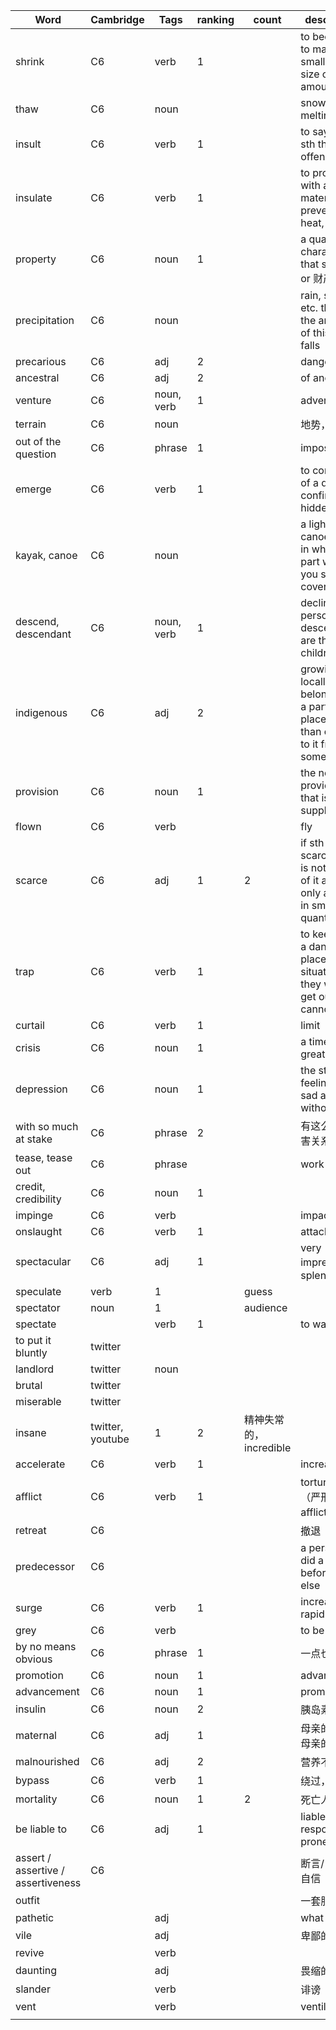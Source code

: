 | Word                               | Cambridge        | Tags       | ranking | count                  | description                                                  |
| ---------------------------------- | ---------------- | ---------- | ------- | ---------------------- | ------------------------------------------------------------ |
| shrink                             | C6               | verb       | 1       |                        | to become or to make sth smaller in size or amount           |
| thaw                               | C6               | noun       |         |                        | snow after melting                                           |
| insult                             | C6               | verb       | 1       |                        | to say or do sth that offends sb                             |
| insulate                           | C6               | verb       | 1       |                        | to protect sth with a material that prevents heat, sound     |
| property                           | C6               | noun       | 1       |                        | a quality or characteristic that sth has, or 财产            |
| precipitation                      | C6               | noun       |         |                        | rain, snow, etc. that falls; the amount of this that falls   |
| precarious                         | C6               | adj        | 2       |                        | dangerous                                                    |
| ancestral                          | C6               | adj        | 2       |                        | of ancestor                                                  |
| venture                            | C6               | noun, verb | 1       |                        | adventure                                                    |
| terrain                            | C6               | noun       |         |                        | 地势，地形                                                   |
| out of the question                | C6               | phrase     | 1       |                        | impossible                                                   |
| emerge                             | C6               | verb       | 1       |                        | to come out of a dark, confined or hidden place              |
| kayak, canoe                       | C6               | noun       |         |                        | a light canoe(boat) in which the part where you sit is covered over |
| descend, descendant                | C6               | noun, verb | 1       |                        | decline, a person's descendants are their children           |
| indigenous                         | C6               | adj        | 2       |                        | growing up locally, belonging to a particular place rather than coming to  it from somewhere |
| provision                          | C6               | noun       | 1       |                        | the noun of provide, sth that is supplied                    |
| flown                              | C6               | verb       |         |                        | fly                                                          |
| scarce                             | C6               | adj        | 1       | 2                      | if sth is scarce, there is not enough of it and it is only available in  small quantities |
| trap                               | C6               | verb       | 1       |                        | to keep sb in a dangerous place or bad situation that they want to get  out of but canno |
| curtail                            | C6               | verb       | 1       |                        | limit                                                        |
| crisis                             | C6               | noun       | 1       |                        | a time of great danger                                       |
| depression                         | C6               | noun       | 1       |                        | the state of feeling very sad and without hope               |
| with so much at stake              | C6               | phrase     | 2       |                        | 有这么多的利害关系                                           |
| tease, tease out                   | C6               | phrase     |         |                        | work out                                                     |
| credit, credibility                | C6               | noun       | 1       |                        |                                                              |
| impinge                            | C6               | verb       |         |                        | impact on                                                    |
| onslaught                          | C6               | verb       | 1       |                        | attack                                                       |
| spectacular                        | C6               | adj        | 1       |                        | very impressive， splendid                                   |
| speculate                          | verb             | 1          |         | guess                  |                                                              |
| spectator                          | noun             | 1          |         | audience               |                                                              |
| spectate                           |                  | verb       | 1       |                        | to watch sth                                                 |
| to put it bluntly                  | twitter          |            |         |                        |                                                              |
| landlord                           | twitter          | noun       |         |                        |                                                              |
| brutal                             | twitter          |            |         |                        |                                                              |
| miserable                          | twitter          |            |         |                        |                                                              |
| insane                             | twitter, youtube | 1          | 2       | 精神失常的，incredible |                                                              |
| accelerate                         | C6               | verb       | 1       |                        | increase                                                     |
| afflict                            | C6               | verb       | 1       |                        | torture-折磨（严刑拷打） afflict（病痛）                     |
| retreat                            | C6               |            |         |                        | 撤退                                                         |
| predecessor                        | C6               |            |         |                        | a person who did a job before sb else                        |
| surge                              | C6               | verb       | 1       |                        | increase rapidly                                             |
| grey                               | C6               | verb       |         |                        | to be old                                                    |
| by no means obvious                | C6               | phrase     | 1       |                        | 一点也不明显                                                 |
| promotion                          | C6               | noun       | 1       |                        | advancement                                                  |
| advancement                        | C6               | noun       | 1       |                        | promotion                                                    |
| insulin                            | C6               | noun       | 2       |                        | 胰岛素                                                       |
| maternal                           | C6               | adj        | 1       |                        | 母亲的，作为母亲的                                           |
| malnourished                       | C6               | adj        | 2       |                        | 营养不良的                                                   |
| bypass                             | C6               | verb       | 1       |                        | 绕过，避开                                                   |
| mortality                          | C6               | noun       | 1       | 2                      | 死亡人数                                                     |
| be liable to                       | C6               | adj        | 1       |                        | liable = responsible / prone                                 |
| assert / assertive / assertiveness | C6               |            |         |                        | 断言/ 自信的/自信                                            |
| outfit                             |                  |            |         |                        | 一套服装                                                     |
| pathetic                           |                  | adj        |         |                        | what a pity                                                  |
| vile                               |                  | adj        |         |                        | 卑鄙的                                                       |
| revive                             |                  | verb       |         |                        |                                                              |
| daunting                           |                  | adj        |         |                        | 畏缩的                                                       |
| slander                            |                  | verb       |         |                        | 诽谤                                                         |
| vent                               |                  | verb       |         |                        | ventilation                                                  |
|                                    |                  |            |         |                        |                                                              |



